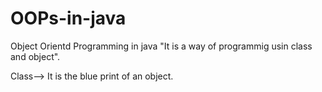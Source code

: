 # OOPs-in-java
Object Orientd Programming  in java 
"It is a way of programmig usin class and object".

Class-->
It is the blue print of an object.
